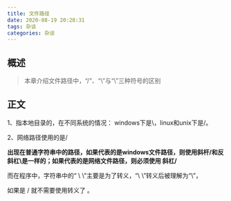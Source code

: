 ```yaml
---
title: 文件路径
date: 2020-08-19 20:28:31
tags: 杂谈
categories: 杂谈
---
```


## 概述

> 本章介绍文件路径中，“/”、“\”与“\\”三种符号的区别

<!--more-->

## 正文

1、指本地目录的，在不同系统的情况： windows下是\，linux和unix下是/。

2、网络路径使用的是/

**出现在普通字符串中的路径，如果代表的是windows文件路径，则使用斜杆/和反斜杠\是一样的；如果代表的是网络文件路径，则必须使用 斜杠/**

而在程序中，字符串中的“ \ \”主要是为了转义，“\ \”转义后被理解为“\”，

如果是 / 就不需要使用转义了 。